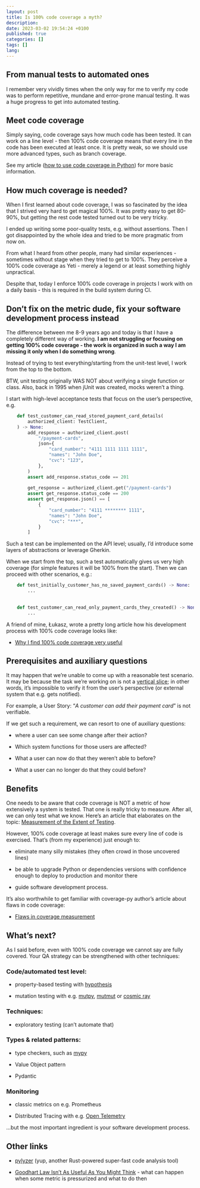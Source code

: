```yaml
--- 
layout: post
title: Is 100% code coverage a myth?
description:
date: 2023-03-02 19:54:24 +0100
published: true 
categories: []
tags: []
lang: 
---
```


## From manual tests to automated ones

I remember very vividly times when the only way for me to verify my code was to perform repetitive, mundane and error-prone manual testing. It was a huge progress to get into automated testing.

## Meet code coverage

Simply saying, code coverage says how much code has been tested. It can work on a line level - then 100% code coverage means that every line in the code has been executed at least once. It is pretty weak, so we should use more advanced types, such as branch coverage.

See my article ([how to use code coverage in Python](https://breadcrumbscollector.tech/how-to-use-code-coverage-in-python-with-pytest/)) for more basic information.

## How much coverage is needed?

When I first learned about code coverage, I was so fascinated by the idea that I strived very hard to get magical 100%. It was pretty easy to get 80-90%, but getting the rest code tested turned out to be very tricky.

I ended up writing some poor-quality tests, e.g. without assertions. Then I got disappointed by the whole idea and tried to be more pragmatic from now on.

From what I heard from other people, many had similar experiences - sometimes without stage when they tried to get to 100%. They perceive a 100% code coverage as Yeti - merely a legend or at least something highly unpractical.

Despite that, today I enforce 100% code coverage in projects I work with on a daily basis - this is required in the build system during CI.

## Don’t fix on the metric dude, fix your software development process instead

The difference between me 8-9 years ago and today is that I have a completely different way of working. **I am not struggling or focusing on getting 100% code coverage - the work is organized in such a way I am missing it only when I do something wrong**.

Instead of trying to test everything/starting from the unit-test level, I work from the top to the bottom.

BTW, unit testing originally WAS NOT about verifying a single function or class. Also, back in 1995 when jUnit was created, mocks weren’t a thing.

I start with high-level acceptance tests that focus on the user’s perspective, e.g.

```python
    def test_customer_can_read_stored_payment_card_details(
        authorized_client: TestClient,
    ) -> None:
        add_response = authorized_client.post(
            "/payment-cards",
            json={
                "card_number": "4111 1111 1111 1111",
                "names": "John Doe",
                "cvc": "123",
            },
        )
        assert add_response.status_code == 201
    
        get_response = authorized_client.get("/payment-cards")
        assert get_response.status_code == 200
        assert get_response.json() == [
            {
                "card_number": "4111 ******** 1111",
                "names": "John Doe",
                "cvc": "***",
            }
        ]
```

Such a test can be implemented on the API level; usually, I’d introduce some layers of abstractions or leverage Gherkin.

When we start from the top, such a test automatically gives us very high coverage (for simple features it will be 100% from the start). Then we can proceed with other scenarios, e.g.:

```python
    def test_initially_customer_has_no_saved_payment_cards() -> None:
        ...
    
    
    def test_customer_can_read_only_payment_cards_they_created() -> None:
        ...
```

A friend of mine, Łukasz, wrote a pretty long article how his development process with 100% code coverage looks like:

- [Why I find 100% code coverage very useful](https://lukeonpython.blog/2021/11/why-i-find-100-code-coverage-very-useful/)

## Prerequisites and auxiliary questions

It may happen that we’re unable to come up with a reasonable test scenario. It may be because the task we’re working on is not a [vertical slice](https://www.visual-paradigm.com/scrum/user-story-splitting-vertical-slice-vs-horizontal-slice/); in other words, it’s impossible to verify it from the user’s perspective (or external system that e.g. gets notified).

For example, a User Story: “_A customer can add their payment card_” is not verifiable.

If we get such a requirement, we can resort to one of auxiliary questions:

- where a user can see some change after their action?

- Which system functions for those users are affected?

- What a user can now do that they weren’t able to before?

- What a user can no longer do that they could before?

## Benefits

One needs to be aware that code coverage is NOT a metric of how extensively a system is tested. That one is really tricky to measure. After all, we can only test what we know. Here’s an article that elaborates on the topic: [Measurement of the Extent of Testing](http://sqa.fyicenter.com/art/Measurement_of_the_Extent_of_Testing.html).

However, 100% code coverage at least makes sure every line of code is exercised. That’s (from my experience) just enough to:

- eliminate many silly mistakes (they often crowd in those uncovered lines)

- be able to upgrade Python or dependencies versions with confidence enough to deploy to production and monitor there

- guide software development process.

It’s also worthwhile to get familiar with coverage-py author’s article about flaws in code coverage:

- [Flaws in coverage measurement](https://nedbatchelder.com/blog/200710/flaws_in_coverage_measurement.html)

## What’s next?

As I said before, even with 100% code coverage we cannot say are fully covered. Your QA strategy can be strengthened with other techniques:

### Code/automated test level:

- property-based testing with [hypothesis](https://hypothesis.readthedocs.io/en/latest/)

- mutation testing with e.g. [mutpy](https://github.com/mutpy/mutpy), [mutmut](https://mutmut.readthedocs.io/en/latest/) or [cosmic ray](https://cosmic-ray.readthedocs.io/en/latest/)

### Techniques:

- exploratory testing (can’t automate that)

### Types & related patterns:

- type checkers, such as [mypy](https://mypy-lang.org/)

- Value Object pattern

- Pydantic

### Monitoring

- classic metrics on e.g. Prometheus

- Distributed Tracing with e.g. [Open Telemetry](https://opentelemetry.io/)

…but the most important ingredient is your software development process.

## Other links

- [pylyzer](https://github.com/mtshiba/pylyzer) (yup, another Rust-powered super-fast code analysis tool)

- [Goodhart Law Isn’t As Useful As You Might Think](https://commoncog.com/goodharts-law-not-useful/) - what can happen when some metric is pressurized and what to do then

